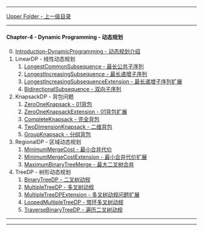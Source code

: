 <script type="text/javascript" async src="//cdn.bootcss.com/mathjax/2.7.0/MathJax.js?config=TeX-AMS-MML_HTMLorMML"></script>
<script type="text/javascript" async src="https://cdnjs.cloudflare.com/ajax/libs/mathjax/2.7.1/MathJax.js?config=TeX-MML-AM_CHTML"></script>


--------
[Upper Folder - 上一级目录](../)


--------
#### Chapter-4 - Dynamic Programming - 动态规划

0. [Introduction-DynamicProgramming - 动态规划介绍](Introduction-DynamicProgramming/)
1. LinearDP - 线性动态规划
    1. [LongestCommonSubsequence - 最长公共子序列](LinearDP/LongestCommonSubsequence/)
    2. [LongestIncreasingSubsequence - 最长递增子序列](LinearDP/LongestIncreasingSubsequence/)
    3. [LongestIncreasingSubsequenceExtension - 最长递增子序列扩展](LinearDP/LongestIncreasingSubsequenceExtension/)
    4. [BidirectionalSubsequence - 双向子序列](LinearDP/BidirectionalSubsequence/)
2. KnapsackDP - 背包问题
    1. [ZeroOneKnapsack - 01背包](KnapsackDP/ZeroOneKnapsack/)
    2. [ZeroOneKnapsackExtension - 01背包扩展](KnapsackDP/ZeroOneKnapsackExtension/)
    3. [CompleteKnapsack - 完全背包](KnapsackDP/CompleteKnapsack/)
    4. [TwoDimensionKnapsack - 二维背包](KnapsackDP/TwoDimensionKnapsack/)
    5. [GroupKnapsack - 分组背包](KnapsackDP/GroupKnapsack/)
3. RegionalDP - 区域动态规划
    1. [MinimumMergeCost - 最小合并代价](RegionalDP/MinimumMergeCost/)
    2. [MinimumMergeCostExtension - 最小合并代价扩展](RegionalDP/MinimumMergeCostExtension/)
    3. [MaximumBinaryTreeMerge - 最大二叉树合并](RegionalDP/MaximumBinaryTreeMerge/)
4. TreeDP - 树形动态规划
    1. [BinaryTreeDP - 二叉树动规](TreeDP/BinaryTreeDP/)
    2. [MultipleTreeDP - 多叉树动规](TreeDP/MultipleTreeDP/)
    3. [MultipleTreeDPExtension - 多叉树动规问题扩展](TreeDP/MultipleTreeDPExtension/)
    4. [LoopedMultipleTreeDP - 带环多叉树动规](TreeDP/LoopedMultipleTreeDP/)
    5. [TraverseBinaryTreeDP - 遍历二叉树动规](TreeDP/TraverseBinaryTreeDP/)


--------
--------
